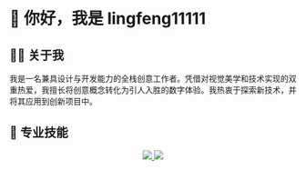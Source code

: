 # 👋 你好，我是 lingfeng11111
## 👨‍💻 关于我
我是一名兼具设计与开发能力的全栈创意工作者。凭借对视觉美学和技术实现的双重热爱，我擅长将创意概念转化为引人入胜的数字体验。我热衷于探索新技术，并将其应用到创新项目中。
## 🚀 专业技能
<p align="center">
  <a href="https://skillicons.dev">
    <img src="https://skillicons.dev/icons?i=js,nodejs,css,sass,react,threejs,unity" />
    <img src="https://skillicons.dev/icons?i=figma,ai,ps" />
  </a>
</p>
